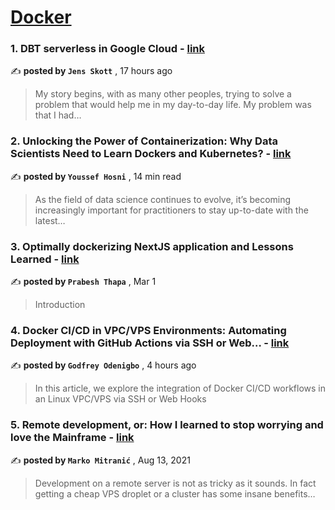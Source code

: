 
<h1><a href=https://medium.com/tag/docker/recommended target="_blank" rel="noopener noreferrer">Docker</a></h1>
<h3>1. DBT serverless in Google Cloud - <a href=https://medium.com/@jens.skott_65388/dbt-serverless-in-google-cloud-39bd73e42b29?source=tag_recommended_feed---------0-84----------docker----------0ff7b311_0f47_4b07_8df5_c3887355d4d3------- target="_blank" rel="noopener noreferrer">link</a></h3>

✍️ **posted by `Jens Skott`** <date> , 17 hours ago</date>

<blockquote>My story begins, with as many other peoples, trying to solve a problem that would help me in my day-to-day life. My problem was that I had…</blockquote>

<h3>2. Unlocking the Power of Containerization: Why Data Scientists Need to Learn Dockers and Kubernetes? - <a href=https://medium.com/gitconnected/unlocking-the-power-of-containerization-why-data-scientists-need-to-learn-dockers-and-kubernetes-b112456c62fc?source=tag_recommended_feed---------1-107----------docker----------0ff7b311_0f47_4b07_8df5_c3887355d4d3------- target="_blank" rel="noopener noreferrer">link</a></h3>

✍️ **posted by `Youssef Hosni`** <date> , 14 min read</date>

<blockquote>As the field of data science continues to evolve, it’s becoming increasingly important for practitioners to stay up-to-date with the latest…</blockquote>

<h3>3. Optimally dockerizing NextJS application and Lessons Learned - <a href=https://medium.com/geekculture/optimally-dockerizing-nextjs-application-and-lessons-learned-af1833e7da46?source=tag_recommended_feed---------2-85----------docker----------0ff7b311_0f47_4b07_8df5_c3887355d4d3------- target="_blank" rel="noopener noreferrer">link</a></h3>

✍️ **posted by `Prabesh Thapa`** <date> , Mar 1</date>

<blockquote>Introduction</blockquote>

<h3>4. Docker CI/CD in VPC/VPS Environments: Automating Deployment with GitHub Actions via SSH or Web… - <a href=https://medium.com/@odenigbo67/docker-ci-cd-in-vpc-vps-environments-automating-deployment-with-github-actions-via-ssh-or-web-e2192bb75a69?source=tag_recommended_feed---------3-84----------docker----------0ff7b311_0f47_4b07_8df5_c3887355d4d3------- target="_blank" rel="noopener noreferrer">link</a></h3>

✍️ **posted by `Godfrey Odenigbo`** <date> , 4 hours ago</date>

<blockquote>In this article, we explore the integration of Docker CI/CD workflows in an Linux VPC/VPS via SSH or Web Hooks</blockquote>

<h3>5. Remote development, or: How I learned to stop worrying and love the Mainframe - <a href=https://medium.com/homullus/remote-development-or-how-i-learned-to-stop-worrying-and-love-the-mainframe-90165147a57d?source=tag_recommended_feed---------4-107----------docker----------0ff7b311_0f47_4b07_8df5_c3887355d4d3------- target="_blank" rel="noopener noreferrer">link</a></h3>

✍️ **posted by `Marko Mitranić`** <date> , Aug 13, 2021</date>

<blockquote>Development on a remote server is not as tricky as it sounds. In fact getting a cheap VPS droplet or a cluster has some insane benefits…</blockquote>

